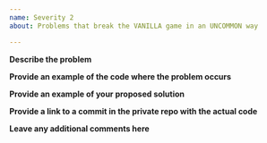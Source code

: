 ```yaml
---
name: Severity 2
about: Problems that break the VANILLA game in an UNCOMMON way

---
```


**Describe the problem**

**Provide an example of the code where the problem occurs**

**Provide an example of your proposed solution**

**Provide a link to a commit in the private repo with the actual code**

**Leave any additional comments here**
